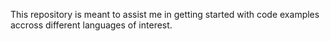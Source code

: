 This repository is meant to assist me in getting started with code examples accross different languages of interest.
